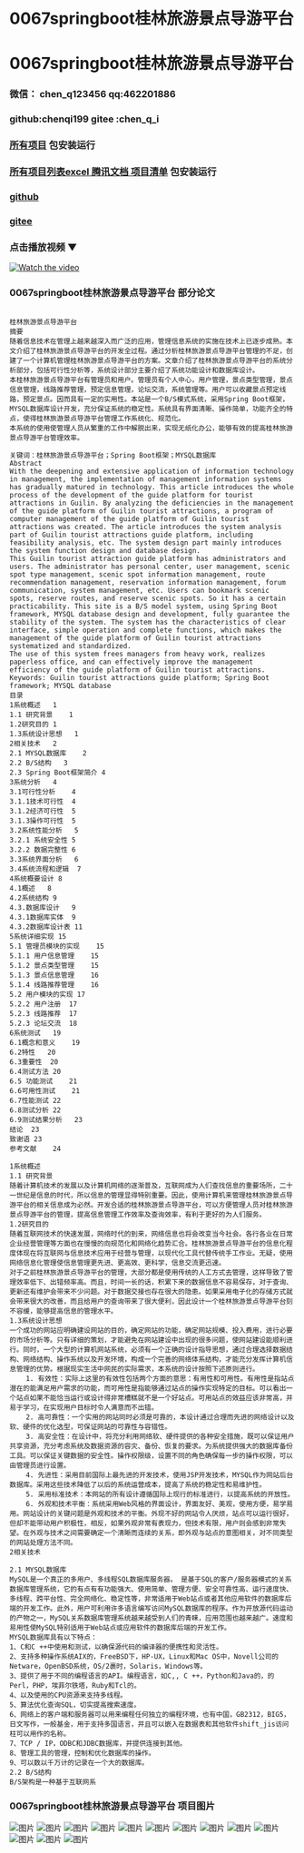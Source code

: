 # 0067springboot桂林旅游景点导游平台


# 0067springboot桂林旅游景点导游平台

### 微信： chen_q123456  qq:462201886
### github:chenqi199 gitee :chen_q_i

### [所有项目](https://github.com/GraduationProject-springboot/allSpringbootProjects) 包安装运行

### [所有项目列表excel 腾讯文档 项目清单](https://docs.qq.com/sheet/DSHRFSVZ5aEVYT3N3?tab=BB08J2) 包安装运行

### [github](https://chenqi199.github.io)

### [gitee](https://gitee.com/chen_q_i)

### 点击播放视频 ▼
[![Watch the video](https://i.sstatic.net/Vp2cE.png)](https://player.bilibili.com/player.html?isOutside=true&aid=BV16ia6epENY&bvid=BV16ia6epENY&cid=500001610575839&p=68)



### 0067springboot桂林旅游景点导游平台 部分论文
```

﻿桂林旅游景点导游平台
摘要
随着信息技术在管理上越来越深入而广泛的应用，管理信息系统的实施在技术上已逐步成熟。本文介绍了桂林旅游景点导游平台的开发全过程。通过分析桂林旅游景点导游平台管理的不足，创建了一个计算机管理桂林旅游景点导游平台的方案。文章介绍了桂林旅游景点导游平台的系统分析部分，包括可行性分析等，系统设计部分主要介绍了系统功能设计和数据库设计。
本桂林旅游景点导游平台有管理员和用户。管理员有个人中心，用户管理，景点类型管理，景点信息管理，线路推荐管理，预定信息管理，论坛交流，系统管理等。用户可以收藏景点预定线路，预定景点。因而具有一定的实用性。本站是一个B/S模式系统，采用Spring Boot框架，MYSQL数据库设计开发，充分保证系统的稳定性。系统具有界面清晰、操作简单，功能齐全的特点，使得桂林旅游景点导游平台管理工作系统化、规范化。
本系统的使用使管理人员从繁重的工作中解脱出来，实现无纸化办公，能够有效的提高桂林旅游景点导游平台管理效率。

关键词：桂林旅游景点导游平台；Spring Boot框架；MYSQL数据库
Abstract
With the deepening and extensive application of information technology in management, the implementation of management information systems has gradually matured in technology. This article introduces the whole process of the development of the guide platform for tourist attractions in Guilin. By analyzing the deficiencies in the management of the guide platform of Guilin tourist attractions, a program of computer management of the guide platform of Guilin tourist attractions was created. The article introduces the system analysis part of Guilin tourist attractions guide platform, including feasibility analysis, etc. The system design part mainly introduces the system function design and database design.
This Guilin tourist attraction guide platform has administrators and users. The administrator has personal center, user management, scenic spot type management, scenic spot information management, route recommendation management, reservation information management, forum communication, system management, etc. Users can bookmark scenic spots, reserve routes, and reserve scenic spots. So it has a certain practicability. This site is a B/S model system, using Spring Boot framework, MYSQL database design and development, fully guarantee the stability of the system. The system has the characteristics of clear interface, simple operation and complete functions, which makes the management of the guide platform of Guilin tourist attractions systematized and standardized.
The use of this system frees managers from heavy work, realizes paperless office, and can effectively improve the management efficiency of the guide platform of Guilin tourist attractions.
Keywords: Guilin tourist attractions guide platform; Spring Boot framework; MYSQL database
目录
1系统概述	1
1.1 研究背景	1
1.2研究目的	1
1.3系统设计思想	1
2相关技术	2
2.1 MYSQL数据库	2
2.2 B/S结构	3
2.3 Spring Boot框架简介	4
3系统分析	4
3.1可行性分析	4
3.1.1技术可行性	4
3.1.2经济可行性	5
3.1.3操作可行性	5
3.2系统性能分析	5
3.2.1 系统安全性	5
3.2.2 数据完整性	6
3.3系统界面分析	6
3.4系统流程和逻辑	7
4系统概要设计	8
4.1概述	8
4.2系统结构	9
4.3.数据库设计	9
4.3.1数据库实体	9
4.3.2数据库设计表	11
5系统详细实现	15
5.1 管理员模块的实现	15
5.1.1 用户信息管理	15
5.1.2 景点类型管理	15
5.1.3 景点信息管理	16
5.1.4 线路推荐管理	16
5.2 用户模块的实现	17
5.2.2 用户注册	17
5.2.3 线路推荐	17
5.2.3 论坛交流	18
6系统测试	19
6.1概念和意义	19
6.2特性	20
6.3重要性	20
6.4测试方法	20
6.5 功能测试	21
6.6可用性测试	21
6.7性能测试	22
6.8测试分析	22
6.9测试结果分析	23
结论	23
致谢语	23
参考文献	24

1系统概述
1.1 研究背景
随着计算机技术的发展以及计算机网络的逐渐普及，互联网成为人们查找信息的重要场所，二十一世纪是信息的时代，所以信息的管理显得特别重要。因此，使用计算机来管理桂林旅游景点导游平台的相关信息成为必然。开发合适的桂林旅游景点导游平台，可以方便管理人员对桂林旅游景点导游平台的管理，提高信息管理工作效率及查询效率，有利于更好的为人们服务。
1.2研究目的
随着互联网技术的快速发展，网络时代的到来，网络信息也将会改变当今社会。各行各业在日常企业经营管理等方面也在慢慢的向规范化和网络化趋势汇合。桂林旅游景点导游平台的信息化程度体现在将互联网与信息技术应用于经营与管理，以现代化工具代替传统手工作业。无疑，使用网络信息化管理使信息管理更先进、更高效、更科学，信息交流更迅速。
对于之前桂林旅游景点导游平台的管理，大部分都是使用传统的人工方式去管理，这样导致了管理效率低下、出错频率高。而且，时间一长的话，积累下来的数据信息不容易保存，对于查询、更新还有维护会带来不少问题。对于数据交接也存在很大的隐患。如果采用电子化的存储方式就会带来很大的改善，而且给用户的查询带来了很大便利，因此设计一个桂林旅游景点导游平台刻不容缓，能够提高信息的管理水平。
1.3系统设计思想
一个成功的网站应明确建设网站的目的，确定网站的功能，确定网站规模、投入费用，进行必要的市场分析等。只有详细的策划，才能避免在网站建设中出现的很多问题，使网站建设能顺利进行。同时，一个大型的计算机网站系统，必须有一个正确的设计指导思想，通过合理选择数据结构、网络结构、操作系统以及开发环境，构成一个完善的网络体系结构，才能充分发挥计算机信息管理的优势。根据现实生活中网民的实际需求，本系统的设计按照下述原则进行。
    1. 有效性：实际上这里的有效性包括两个方面的意思：有用性和可用性。有用性是指站点潜在的能满足用户需求的功能，而可用性是指能够通过站点的操作实现特定的目标。可以看出一个站点如果不能恰当运行或设计得非常槽糕就不是一个好站点。可用站点的效益应该非常高，并易于学习，在实现用户目标时令人满意而不出错。
    2. 高可靠性：一个实用的网站同时必须是可靠的，本设计通过合理而先进的网络设计以及软、硬件的优化选型，可保证网站的可靠性与容错性。
    3. 高安全性：在设计中，将充分利用网络软、硬件提供的各种安全措施，既可以保证用户共享资源，充分考虑系统及数据资源的容灾、备份、恢复的要求。为系统提供强大的数据库备份工具。可以保证关键数据的安全性。操作权限级，设置不同的角色确保每一步的操作权限，可以由管理员进行设置。
    4. 先进性：采用目前国际上最先进的开发技术，使用JSP开发技术，MYSQL作为网站后台数据库。采用这些技术降低了以后的系统运营成本，提高了系统的稳定性和易维护性。
    5. 采用标准技术：本网站的所有设计遵循国际上现行的标准进行，以提高系统的开放性。
    6. 外观和技术平衡：系统采用Web风格的界面设计，界面友好、美观，使用方便，易学易用。网站设计的关键问题是外观和技术的平衡。外现不好的网站令人厌烦，站点可以运行很好，但却不能带动用户积极性，相反，如果外观非常有表现力，但技术有限，用户则会感到非常失望。在外观与技术之间需要确定一个清晰而连续的关系，即外观与站点的意图相关，对不同类型的网站处理方法不同。
2相关技术

2.1 MYSQL数据库
MySQL是一个真正的多用户、多线程SQL数据库服务器。 是基于SQL的客户/服务器模式的关系数据库管理系统，它的有点有有功能强大、使用简单、管理方便、安全可靠性高、运行速度快、多线程、跨平台性、完全网络化、稳定性等，非常适用于Web站点或者其他应用软件的数据库后端的开发工作。此外，用户可利用许多语言编写访问MySQL数据库的程序。作为开放源代码运动的产物之一，MySQL关系数据库管理系统越来越受到人们的青睐，应用范围也越来越广。速度和易用性使MySQL特别适用于Web站点或应用软件的数据库后端的开发工作。
MYSQL数据库具有以下特点：
1、C和C ++中使用和测试，以确保源代码的编译器的便携性和灵活性。
2、支持多种操作系统AIX的，FreeBSD下，HP-UX，Linux和Mac OS中，Novell公司的Netware，OpenBSD系统，OS/2裹时，Solaris，Windows等。
3、提供了用于不同的编程语言的API。编程语言，如C,, C ++，Python和Java的，的Perl，PHP，埃菲尔铁塔，Ruby和Tcl的。
4、以及使用的CPU资源来支持多线程。
5、算法优化查询SQL，切实提高搜索速度。
6、网络上的客户端和服务器可以用来编程任何独立的编程环境，也有中国，GB2312，BIG5，日文写作，一般基金，用于支持多国语言，并且可以嵌入在数据表和其他软件shift_jis访问柱可以用作的名称。
7、TCP / IP，ODBC和JDBC数据库，并提供连接到其他。
8、管理工具的管理，控制和优化数据库的操作。
9、可以数以千万计的记录在一个大的数据库。
2.2 B/S结构
B/S架构是一种基于互联网系

```
### 0067springboot桂林旅游景点导游平台 项目图片
![图片](/images/0067springbootimg_001.jpg)
![图片](/images/0067springbootimg_003.jpg)
![图片](/images/0067springbootimg_002.jpg)
![图片](/images/0067springbootimg_012.jpg)
![图片](/images/0067springbootimg_006.jpg)
![图片](/images/0067springbootimg_007.jpg)
![图片](/images/0067springbootimg_013.jpg)
![图片](/images/0067springbootimg_005.jpg)
![图片](/images/0067springbootimg_011.jpg)
![图片](/images/0067springbootimg_010.jpg)
![图片](/images/0067springbootimg_004.jpg)
![图片](/images/0067springbootimg_009.jpg)
![图片](/images/0067springbootimg_008.jpg)








